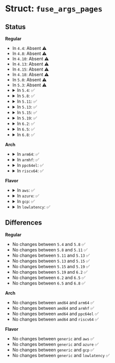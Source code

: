 # Struct: <code>fuse_args_pages</code>

## Status
<b>Regular</b>
<ul>
<li>
In <code>4.4</code>: Absent ⚠️
</li>
<li>
In <code>4.8</code>: Absent ⚠️
</li>
<li>
In <code>4.10</code>: Absent ⚠️
</li>
<li>
In <code>4.13</code>: Absent ⚠️
</li>
<li>
In <code>4.15</code>: Absent ⚠️
</li>
<li>
In <code>4.18</code>: Absent ⚠️
</li>
<li>
In <code>5.0</code>: Absent ⚠️
</li>
<li>
In <code>5.3</code>: Absent ⚠️
</li>
<li>
<details>
<summary>In <code>5.4</code>: ✅</summary>

```c
struct fuse_args_pages {
    struct fuse_args args;
    struct page **pages;
    struct fuse_page_desc *descs;
    unsigned int num_pages;
};
```
</details>
</li>
<li>
<details>
<summary>In <code>5.8</code>: ✅</summary>

```c
struct fuse_args_pages {
    struct fuse_args args;
    struct page **pages;
    struct fuse_page_desc *descs;
    unsigned int num_pages;
};
```
</details>
</li>
<li>
<details>
<summary>In <code>5.11</code>: ✅</summary>

```c
struct fuse_args_pages {
    struct fuse_args args;
    struct page **pages;
    struct fuse_page_desc *descs;
    unsigned int num_pages;
};
```
</details>
</li>
<li>
<details>
<summary>In <code>5.13</code>: ✅</summary>

```c
struct fuse_args_pages {
    struct fuse_args args;
    struct page **pages;
    struct fuse_page_desc *descs;
    unsigned int num_pages;
};
```
</details>
</li>
<li>
<details>
<summary>In <code>5.15</code>: ✅</summary>

```c
struct fuse_args_pages {
    struct fuse_args args;
    struct page **pages;
    struct fuse_page_desc *descs;
    unsigned int num_pages;
};
```
</details>
</li>
<li>
<details>
<summary>In <code>5.19</code>: ✅</summary>

```c
struct fuse_args_pages {
    struct fuse_args args;
    struct page **pages;
    struct fuse_page_desc *descs;
    unsigned int num_pages;
};
```
</details>
</li>
<li>
<details>
<summary>In <code>6.2</code>: ✅</summary>

```c
struct fuse_args_pages {
    struct fuse_args args;
    struct page **pages;
    struct fuse_page_desc *descs;
    unsigned int num_pages;
};
```
</details>
</li>
<li>
<details>
<summary>In <code>6.5</code>: ✅</summary>

```c
struct fuse_args_pages {
    struct fuse_args args;
    struct page **pages;
    struct fuse_page_desc *descs;
    unsigned int num_pages;
};
```
</details>
</li>
<li>
<details>
<summary>In <code>6.8</code>: ✅</summary>

```c
struct fuse_args_pages {
    struct fuse_args args;
    struct page **pages;
    struct fuse_page_desc *descs;
    unsigned int num_pages;
};
```
</details>
</li>
</ul>
<b>Arch</b>
<ul>
<li>
<details>
<summary>In <code>arm64</code>: ✅</summary>

```c
struct fuse_args_pages {
    struct fuse_args args;
    struct page **pages;
    struct fuse_page_desc *descs;
    unsigned int num_pages;
};
```
</details>
</li>
<li>
<details>
<summary>In <code>armhf</code>: ✅</summary>

```c
struct fuse_args_pages {
    struct fuse_args args;
    struct page **pages;
    struct fuse_page_desc *descs;
    unsigned int num_pages;
};
```
</details>
</li>
<li>
<details>
<summary>In <code>ppc64el</code>: ✅</summary>

```c
struct fuse_args_pages {
    struct fuse_args args;
    struct page **pages;
    struct fuse_page_desc *descs;
    unsigned int num_pages;
};
```
</details>
</li>
<li>
<details>
<summary>In <code>riscv64</code>: ✅</summary>

```c
struct fuse_args_pages {
    struct fuse_args args;
    struct page **pages;
    struct fuse_page_desc *descs;
    unsigned int num_pages;
};
```
</details>
</li>
</ul>
<b>Flavor</b>
<ul>
<li>
<details>
<summary>In <code>aws</code>: ✅</summary>

```c
struct fuse_args_pages {
    struct fuse_args args;
    struct page **pages;
    struct fuse_page_desc *descs;
    unsigned int num_pages;
};
```
</details>
</li>
<li>
<details>
<summary>In <code>azure</code>: ✅</summary>

```c
struct fuse_args_pages {
    struct fuse_args args;
    struct page **pages;
    struct fuse_page_desc *descs;
    unsigned int num_pages;
};
```
</details>
</li>
<li>
<details>
<summary>In <code>gcp</code>: ✅</summary>

```c
struct fuse_args_pages {
    struct fuse_args args;
    struct page **pages;
    struct fuse_page_desc *descs;
    unsigned int num_pages;
};
```
</details>
</li>
<li>
<details>
<summary>In <code>lowlatency</code>: ✅</summary>

```c
struct fuse_args_pages {
    struct fuse_args args;
    struct page **pages;
    struct fuse_page_desc *descs;
    unsigned int num_pages;
};
```
</details>
</li>
</ul>

## Differences
<b>Regular</b>
<ul>
<li>
No changes between <code>5.4</code> and <code>5.8</code> ✅
</li>
<li>
No changes between <code>5.8</code> and <code>5.11</code> ✅
</li>
<li>
No changes between <code>5.11</code> and <code>5.13</code> ✅
</li>
<li>
No changes between <code>5.13</code> and <code>5.15</code> ✅
</li>
<li>
No changes between <code>5.15</code> and <code>5.19</code> ✅
</li>
<li>
No changes between <code>5.19</code> and <code>6.2</code> ✅
</li>
<li>
No changes between <code>6.2</code> and <code>6.5</code> ✅
</li>
<li>
No changes between <code>6.5</code> and <code>6.8</code> ✅
</li>
</ul>
<b>Arch</b>
<ul>
<li>
No changes between <code>amd64</code> and <code>arm64</code> ✅
</li>
<li>
No changes between <code>amd64</code> and <code>armhf</code> ✅
</li>
<li>
No changes between <code>amd64</code> and <code>ppc64el</code> ✅
</li>
<li>
No changes between <code>amd64</code> and <code>riscv64</code> ✅
</li>
</ul>
<b>Flavor</b>
<ul>
<li>
No changes between <code>generic</code> and <code>aws</code> ✅
</li>
<li>
No changes between <code>generic</code> and <code>azure</code> ✅
</li>
<li>
No changes between <code>generic</code> and <code>gcp</code> ✅
</li>
<li>
No changes between <code>generic</code> and <code>lowlatency</code> ✅
</li>
</ul>
